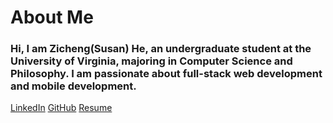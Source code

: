 # About Me

### Hi, I am Zicheng(Susan) He, an undergraduate student at the University of Virginia, majoring in Computer Science and Philosophy. I am passionate about full-stack web development and mobile development.

[LinkedIn](https://www.linkedin.com/in/zicheng-he-9b8670298/)
[GitHub](https://github.com/ZichengHe-Susan)
[Resume](assets/img/Zicheng%20He%20Resume.pdf)



